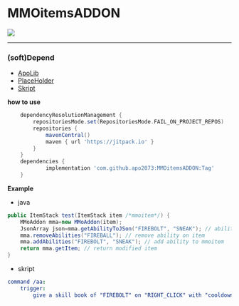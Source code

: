 # MMOitemsADDON

[![](https://jitpack.io/v/apo2073/MMOitemsADDON.svg)](https://jitpack.io/#apo2073/MMOitemsADDON)

---

### (soft)Depend
* [ApoLib](https://github.com/apo2073/ApoLib)
* [PlaceHolder](https://github.com/PlaceholderAPI/PlaceholderAPI)
* [Skript](https://skunity.com/downloads)

__how to use__
```gradle
	dependencyResolutionManagement {
		repositoriesMode.set(RepositoriesMode.FAIL_ON_PROJECT_REPOS)
		repositories {
			mavenCentral()
			maven { url 'https://jitpack.io' }
		}
	}
	dependencies {
	        implementation 'com.github.apo2073:MMOitemsADDON:Tag'
	}
```

__Example__
* java
```java
public ItemStack test(ItemStack item /*mmoitem*/) {
    MMoAddon mma=new MMoAddon(item);
    JsonArray json=mma.getAbilityToJSon("FIREBOLT", "SNEAK"); // ability to jsonArray
    mma.removeAbilities("FIREBALL"); // remove ability on item
    mma.addAbilities("FIREBOLT", "SNEAK"); // add ability to mmoitem
    return mma.getItem; // return modified item
}
```

* skript
```yaml
command /aa:
    trigger:
        give a skill book of "FIREBOLT" on "RIGHT_CLICK" with "cooldown: 10, mana: 5" to player
```
